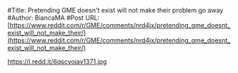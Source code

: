 #Title: Pretending GME doesn't exist will not make their problem go away
#Author: BiancaMA
#Post URL: [https://www.reddit.com/r/GME/comments/nrd4jx/pretending_gme_doesnt_exist_will_not_make_their/](https://www.reddit.com/r/GME/comments/nrd4jx/pretending_gme_doesnt_exist_will_not_make_their/)


https://i.redd.it/6qscyoiav1371.jpg